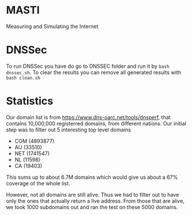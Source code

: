 # MASTI
Measuring and Simulating the Internet 

# DNSSec
To run DNSSec you have do go to DNSSEC folder and run it by `bash dnssec.sh`. To clear the results you can remove all generated results with `bash clean.sh`


# Statistics
Our domain list is from https://www.dns-oarc.net/tools/dnsperf, that contains 10,000,000 registerred domains, from different nations.
Our initial step was to filter out 5 interesting top level domains
* COM (4893877) 
* AU (33510)
* NET (1741547)
* NL (11598)
* CA (19403)

This sums up to about 6.7M domains which would give us about a 67% coverage of the whole list. 

However, not all domains are still alive. Thus we had to filter out to have only the ones that actually return a live address. From those that are alive, we took 1000 subdomains out and ran the test on these 5000 domains. 
